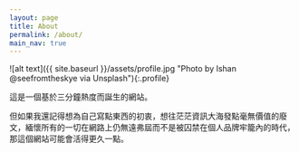 ```yaml
---
layout: page
title: About
permalink: /about/
main_nav: true
---
```


![alt text]({{ site.baseurl }}/assets/profile.jpg "Photo by Ishan @seefromtheskye via Unsplash"){:.profile}

這是一個基於三分鐘熱度而誕生的網站。

但如果我還記得想為自己寫點東西的初衷，想往茫茫資訊大海發點毫無價值的廢文，緬懷所有的一切在網路上仍無遠弗屆而不是被囚禁在個人品牌牢籠內的時代，那這個網站可能會活得更久一點。

